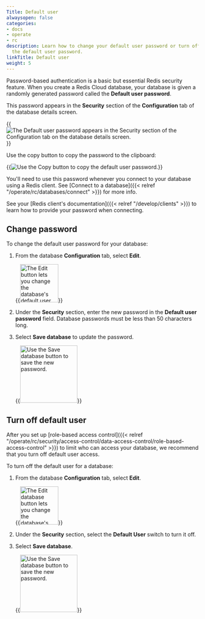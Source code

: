 ```yaml
---
Title: Default user
alwaysopen: false
categories:
- docs
- operate
- rc
description: Learn how to change your default user password or turn off access using
  the default user password.
linkTitle: Default user
weight: 5
---
```


Password-based authentication is a basic but essential Redis security feature. When you create a Redis Cloud database, your database is given a randomly generated password called the **Default user password**.

This password appears in the **Security** section of the **Configuration** tab of the database details screen.

{{<image filename="images/rc/database-fixed-configuration-security.png" alt="The Default user password appears in the Security section of the Configuration tab on the database details screen." >}}

Use the copy button to copy the password to the clipboard:

{{<image filename="images/rc/button-database-password-copy.png"  alt="Use the Copy button to copy the default user password." >}}

You'll need to use this password whenever you connect to your database using a Redis client. See [Connect to a database]({{< relref "/operate/rc/databases/connect" >}}) for more info.

See your [Redis client's documentation]({{< relref "/develop/clients" >}}) to learn how to provide your password when connecting.

## Change password

To change the default user password for your database:

1. From the database **Configuration** tab, select **Edit**.

    {{<image filename="images/rc/button-database-edit.png" width="100px" alt="The Edit button lets you change the database's default user password." >}}

1. Under the **Security** section, enter the new password in the **Default user password** field. Database passwords must be less than 50 characters long.

1. Select **Save database** to update the password.

    {{<image filename="images/rc/button-database-save.png" width="150px" alt="Use the Save database button to save the new password." >}}

## Turn off default user

After you set up [role-based access control]({{< relref "/operate/rc/security/access-control/data-access-control/role-based-access-control" >}}) to limit who can access your database, we recommend that you turn off default user access.

To turn off the default user for a database:

1. From the database **Configuration** tab, select **Edit**.

    {{<image filename="images/rc/button-database-edit.png" width="100px" alt="The Edit database button lets you change the database's default user password." >}}

1. Under the **Security** section, select the **Default User** switch to turn it off.

1. Select **Save database**.

    {{<image filename="images/rc/button-database-save.png" width="150px" alt="Use the Save database button to save the new password." >}}